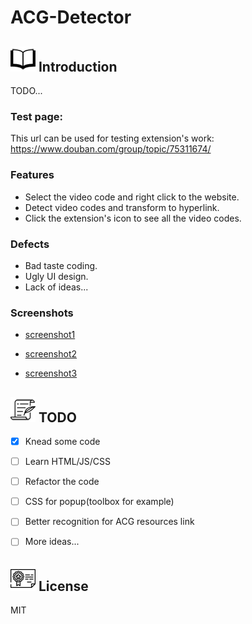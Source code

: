 # ACG-Detector

## ![intro](./icons/001-open-book.png) Introduction

TODO...

### Test page: 
This url can be used for testing extension's work:
https://www.douban.com/group/topic/75311674/

### Features
- Select the video code and right click to the website.
- Detect video codes and transform to hyperlink.
- Click the extension's icon to see all the video codes.

### Defects

- Bad taste coding.
- Ugly UI design.
- Lack of ideas...

### Screenshots

- [screenshot1](./icons/right_click.png) 

- [screenshot2](./icons/click_icon.png) 

- [screenshot3](./icons/options.png)

## ![todo](./icons/002-script.png) TODO
 
- [x] Knead some code

- [ ] Learn HTML/JS/CSS

- [ ] Refactor the code

- [ ] CSS for popup(toolbox for example)

- [ ] Better recognition for ACG resources link

- [ ] More ideas...

## ![license](./icons/002-license.png) License

MIT